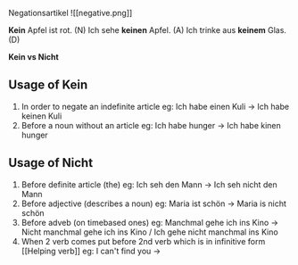 Negationsartikel
![[negative.png]]


**Kein** Apfel ist rot. (N)
Ich sehe **keinen** Apfel. (A)
Ich trinke aus **keinem** Glas. (D)



**Kein vs Nicht**

Usage of Kein
----------------------
1. In order to negate an indefinite article
eg: Ich habe einen Kuli -> Ich habe keinen Kuli
2. Before a noun without an article
eg: Ich habe hunger -> Ich habe kinen hunger


Usage of Nicht
------------------------
1. Before definite article (the)
eg: Ich seh den Mann -> Ich seh nicht den Mann
2. Before adjective (describes a noun)
eg: Maria ist schön -> Maria is nicht schön
3. Before adveb (on timebased ones)
eg: Manchmal gehe ich ins Kino -> Nicht manchmal gehe ich ins Kino / Ich gehe nicht manchmal ins Kino
4. When 2 verb comes put before 2nd verb which is in infinitive form [[Helping verb]]
eg: I can't find you -> 